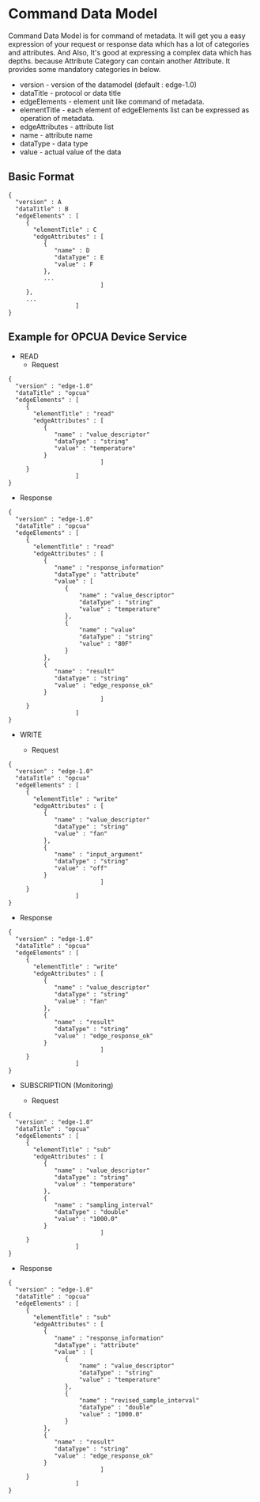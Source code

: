 Command Data Model
=======================================
Command Data Model is for command of metadata.
It will get you a easy expression of your request or response data which has a lot of categories and attributes. 
And Also, It's good at expressing a complex data which has depths. because Attribute Category can contain another Attribute.
It provides some mandatory categories in below.

- version - version of the datamodel (default : edge-1.0)
- dataTitle - protocol or data title
- edgeElements - element unit like command of metadata.
- elementTitle - each element of edgeElements list can be expressed as operation of metadata.
- edgeAttributes - attribute list
- name - attribute name
- dataType - data type
- value - actual value of the data

## Basic Format ##

```
{
  "version" : A
  "dataTitle" : B
  "edgeElements" : [
     {
       "elementTitle" : C
       "edgeAttributes" : [
          {
             "name" : D
             "dataType" : E
             "value" : F
          },
          ...
                          ]
     },
     ...
                   ]
}
```

## Example for OPCUA Device Service ##

- READ
  - Request
```
{
  "version" : "edge-1.0"
  "dataTitle" : "opcua"
  "edgeElements" : [
     { 
       "elementTitle" : "read"
       "edgeAttributes" : [
          {
             "name" : "value_descriptor"
             "dataType" : "string"
             "value" : "temperature"
          }
                          ]
     }
                   ]
}
```

  - Response
```
{
  "version" : "edge-1.0"
  "dataTitle" : "opcua"
  "edgeElements" : [
     {
       "elementTitle" : "read"
       "edgeAttributes" : [
          {
             "name" : "response_information"
             "dataType" : "attribute"
             "value" : [
                {
                    "name" : "value_descriptor"
                    "dataType" : "string"
                    "value" : "temperature"
                },
                {
                    "name" : "value"
                    "dataType" : "string"
                    "value" : "80F"
                }
          },
          {
             "name" : "result"
             "dataType" : "string"
             "value" : "edge_response_ok"
          }
                          ]
     }
                   ]
}
```

- WRITE

  - Request
```
{
  "version" : "edge-1.0"
  "dataTitle" : "opcua"
  "edgeElements" : [
     { 
       "elementTitle" : "write"
       "edgeAttributes" : [
          {
             "name" : "value_descriptor"
             "dataType" : "string"
             "value" : "fan"
          },
          {
             "name" : "input_argument"
             "dataType" : "string"
             "value" : "off"
          }
                          ]
     }
                   ]
}
```

  - Response
```
{
  "version" : "edge-1.0"
  "dataTitle" : "opcua"
  "edgeElements" : [
     {
       "elementTitle" : "write"
       "edgeAttributes" : [
          {
             "name" : "value_descriptor"
             "dataType" : "string"
             "value" : "fan"
          },
          {
             "name" : "result"
             "dataType" : "string"
             "value" : "edge_response_ok"
          }
                          ]
     }
                   ]
}
```

- SUBSCRIPTION (Monitoring)

  - Request
```
{
  "version" : "edge-1.0"
  "dataTitle" : "opcua"
  "edgeElements" : [
     { 
       "elementTitle" : "sub"
       "edgeAttributes" : [
          {
             "name" : "value_descriptor"
             "dataType" : "string"
             "value" : "temperature"
          },
          {
             "name" : "sampling_interval"
             "dataType" : "double"
             "value" : "1000.0"
          }
                          ]
     }
                   ]
}
```

  - Response
```
{
  "version" : "edge-1.0"
  "dataTitle" : "opcua"
  "edgeElements" : [
     {
       "elementTitle" : "sub"
       "edgeAttributes" : [
          {
             "name" : "response_information"
             "dataType" : "attribute"
             "value" : [
                {
                    "name" : "value_descriptor"
                    "dataType" : "string"
                    "value" : "temperature"
                },
                {
                    "name" : "revised_sample_interval"
                    "dataType" : "double"
                    "value" : "1000.0"
                }
          },
          {
             "name" : "result"
             "dataType" : "string"
             "value" : "edge_response_ok"
          }
                          ]
     }
                   ]
}
```
